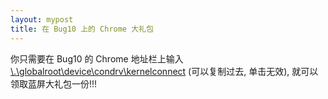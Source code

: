 ```yaml
---
layout: mypost
title: 在 Bug10 上的 Chrome 大礼包
---
```


你只需要在 Bug10 的 Chrome 地址栏上输入 [\\.\globalroot\device\condrv\kernelconnect]() (可以复制过去, 单击无效), 就可以领取蓝屏大礼包一份!!!
